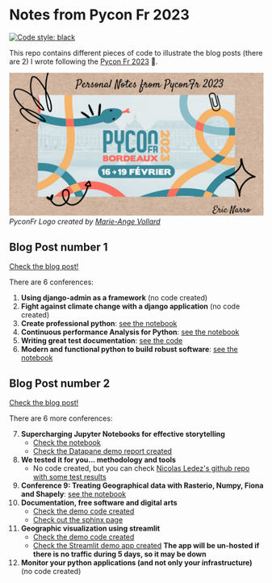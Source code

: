 # Notes from Pycon Fr 2023

[![Code style: black](https://img.shields.io/badge/code%20style-black-000000.svg)](https://github.com/psf/black)

This repo contains different pieces of code to illustrate the blog posts (there are 2) I wrote following the [Pycon Fr 2023](https://www.pycon.fr/2023/) 🐍.

![pyconfr notes](./input/notes.png) *PyconFr Logo created by [Marie-Ange Vollard](https://www.marieange-vollard.com/)*

## Blog Post number 1

[Check the blog post!](https://medium.com/p/52b1e44214c8)

There are 6 conferences:

1. **Using django-admin as a framework** (no code created)
2. **Fight against climate change with a django application** (no code created)
3. **Create professional python**: [see the notebook](https://github.com/enarroied/notes_from_pyconFr_2023/blob/master/Create%20professional%20python.ipynb)
4. **Continuous performance Analysis for Python**: [see the notebook](https://github.com/enarroied/notes_from_pyconFr_2023/blob/master/Continuous%20performance%20Analysis%20for%20Python.ipynb)
5. **Writing great test documentation**: [see the code](https://github.com/enarroied/notes_from_pyconFr_2023/tree/master/Wrting%20great%20test%20documentation%20-%20Flake8-test-docs) 
6. **Modern and functional python to build robust software**: [see the notebook](https://github.com/enarroied/notes_from_pyconFr_2023/blob/master/Modern%20and%20functional%20python%20to%20build%20robust%20software.ipynb) 

## Blog Post number 2

[Check the blog post!]()

There are 6 more conferences:

7. **Supercharging Jupyter Notebooks for effective storytelling**
    * [Check the notebook](https://github.com/enarroied/notes_from_pyconFr_2023/blob/master/Datapane%20test/datapane_tests.ipynb)
    * [Check the Datapane demo report created](https://cloud.datapane.com/reports/n3RG4X7/iris-dataset-test-reporthtml/)
8. **We tested it for you... methodology and tools**
    * No code created, but you can check [Nicolas Ledez's github repo with some test results](https://github.com/nledez/terraform_updater/actions/runs/3962186287)
9. **Conference 9: Treating Geographical data with Rasterio, Numpy, Fiona and Shapely**: [see the notebook](https://github.com/enarroied/notes_from_pyconFr_2023/blob/master/Treating%20Geographic%20data%20with%20rasterio%2C%20NumPy%2C%20Fiona%20and%20Shapely.ipynb)
10. **Documentation, free software and digital arts**
    * [Check the demo code created](https://github.com/enarroied/notes_from_pyconFr_2023/tree/master/documentation%20with%20sphinx)
    * [Check out the sphinx page](https://enarroied.github.io/notes_from_pyconFr_2023)
11. **Geographic visualization using streamlit**
    * [Check the demo code created](https://github.com/enarroied/notes_from_pyconFr_2023/tree/master/Geographic-visualization-using-streamlit)
    * [Check the Streamlit demo app created](https://enarroied-geographic-visualization-using-streamlitmyapp-rnx17b.streamlit.app/) **The app will be un-hosted if there is no traffic during 5 days, so it may be down**
12. **Monitor your python applications (and not only your infrastructure)** (no code created)